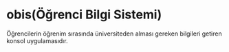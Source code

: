 # obis(Öğrenci Bilgi Sistemi)
Öğrencilerin öğrenim sırasında üniversiteden alması gereken bilgileri getiren konsol uygulamasıdır.
